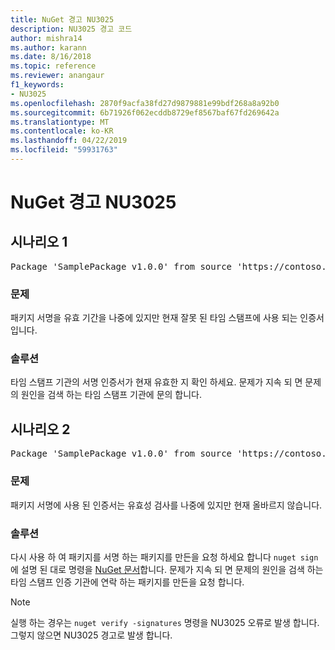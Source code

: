 ```yaml
---
title: NuGet 경고 NU3025
description: NU3025 경고 코드
author: mishra14
ms.author: karann
ms.date: 8/16/2018
ms.topic: reference
ms.reviewer: anangaur
f1_keywords:
- NU3025
ms.openlocfilehash: 2870f9acfa38fd27d9879881e99bdf268a8a92b0
ms.sourcegitcommit: 6b71926f062ecddb8729ef8567baf67fd269642a
ms.translationtype: MT
ms.contentlocale: ko-KR
ms.lasthandoff: 04/22/2019
ms.locfileid: "59931763"
---
```

# <a name="nuget-warning-nu3025"></a>NuGet 경고 NU3025

## <a name="scenario-1"></a>시나리오 1

<pre>Package 'SamplePackage v1.0.0' from source 'https://contoso.com/index.json': The timestamp signing certificate is not yet valid.</pre>

### <a name="issue"></a>문제

패키지 서명을 유효 기간을 나중에 있지만 현재 잘못 된 타임 스탬프에 사용 되는 인증서입니다.


### <a name="solution"></a>솔루션

타임 스탬프 기관의 서명 인증서가 현재 유효한 지 확인 하세요. 문제가 지속 되 면 문제의 원인을 검색 하는 타임 스탬프 기관에 문의 합니다.



## <a name="scenario-2"></a>시나리오 2

<pre>Package 'SamplePackage v1.0.0' from source 'https://contoso.com/index.json': The primary signature's timestamp signing certificate is not yet valid.</pre>

### <a name="issue"></a>문제

패키지 서명에 사용 된 인증서는 유효성 검사를 나중에 있지만 현재 올바르지 않습니다.


### <a name="solution"></a>솔루션

다시 사용 하 여 패키지를 서명 하는 패키지를 만든을 요청 하세요 합니다 `nuget sign` 에 설명 된 대로 명령을 [NuGet 문서](https://docs.microsoft.com/en-us/nuget/create-packages/sign-a-package)합니다. 문제가 지속 되 면 문제의 원인을 검색 하는 타임 스탬프 인증 기관에 연락 하는 패키지를 만든을 요청 합니다.


> [!Note]
> 실행 하는 경우는 `nuget verify -signatures` 명령을 NU3025 오류로 발생 합니다. 그렇지 않으면 NU3025 경고로 발생 합니다.